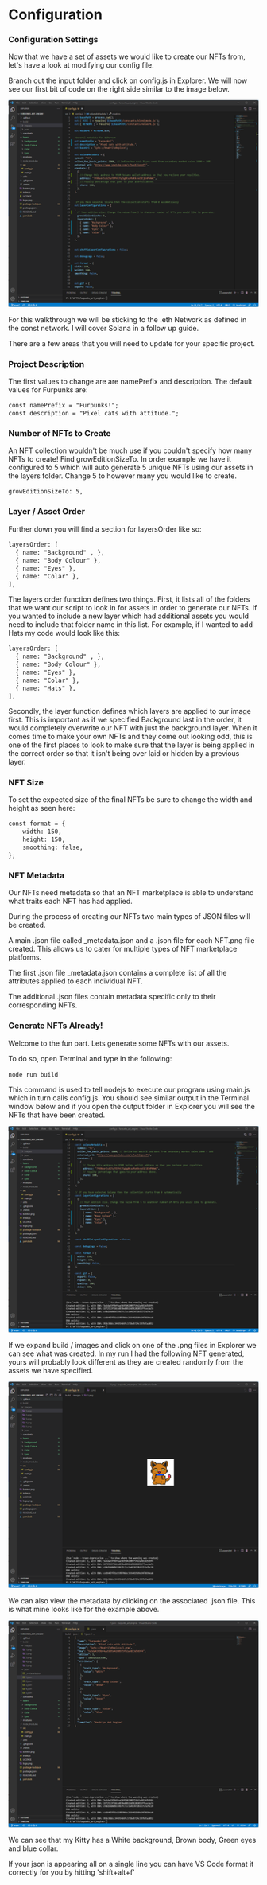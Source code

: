 # Configuration

### Configuration Settings

Now that we have a set of assets we would like to create our NFTs from, let's have a look at modifying our config file.

Branch out the input folder and click on config.js in Explorer. We will now see our first bit of code on the right side similar to the image below.

![](<.gitbook/assets/Screenshot 2022-01-26 210426.png>)

For this walkthrough we will be sticking to the .eth Network as defined in the const network. I will cover Solana in a follow up guide.

There are a few areas that you will need to update for your specific project.

### Project Description

The first values to change are are namePrefix and description. The default values for Furpunks are:

```
const namePrefix = "Furpunks!";
const description = "Pixel cats with attitude.";
```



### Number of NFTs to Create

An NFT collection wouldn't be much use if you couldn't specify how many NFTs to create! Find growEditionSizeTo. In order example we have it configured to 5 which will auto generate 5 unique NFTs using our assets in the layers folder. Change 5 to however many you would like to create.

```
growEditionSizeTo: 5,
```



### Layer / Asset Order

Further down you will find a section for layersOrder like so:

```
layersOrder: [
  { name: "Background" , },
  { name: "Body Colour" },
  { name: "Eyes" },
  { name: "Colar" },
],
```

The layers order function defines two things. First, it lists all of the folders that we want our script to look in for assets in order to generate our NFTs. If you wanted to include a new layer which had additional assets you would need to include that folder name in this list. For example, if I wanted to add Hats my code would look like this:

```
layersOrder: [
  { name: "Background" , },
  { name: "Body Colour" },
  { name: "Eyes" },
  { name: "Colar" },
  { name: "Hats" },
],
```

Secondly, the layer function defines which layers are applied to our image first. This is important as if we specified Background last in the order, it would completely overwrite our NFT with just the background layer. When it comes time to make your own NFTs and they come out looking odd, this is one of the first places to look to make sure that the layer is being applied in the correct order so that it isn't being over laid or hidden by a previous layer.



### NFT Size

To set the expected size of the final NFTs be sure to change the width and height as seen here:

```
const format = {
    width: 150,
    height: 150,
    smoothing: false,
};
```



### NFT Metadata

Our NFTs need metadata so that an NFT marketplace is able to understand what traits each NFT has had applied.

During the process of creating our NFTs two main types of JSON files will be created.

A main .json file called \_metadata.json and a .json file for each NFT.png file created. This allows us to cater for multiple types of NFT marketplace platforms.

The first .json file \_metadata.json contains a complete list of all the attributes applied to each individual NFT.

The additional .json files contain metadata specific only to their corresponding NFTs.

### Generate NFTs Already!

Welcome to the fun part. Lets generate some NFTs with our assets.

To do so, open Terminal and type in the following:

`node run build`

This command is used to tell nodejs to execute our program using main.js which in turn calls config.js. You should see similar output in the Terminal window below and if you open the output folder in Explorer you will see the NFTs that have been created.

![](<.gitbook/assets/Screenshot 2022-01-26 212441.png>)

If we expand build / images and click on one of the .png files in Explorer we can see what was created. In my run I had the following NFT generated, yours will probably look different as they are created randomly from the assets we have specified.

![](<.gitbook/assets/Screenshot 2022-01-26 212559.png>)

We can also view the metadata by clicking on the associated .json file. This is what mine looks like for the example above.

![](<.gitbook/assets/Screenshot 2022-01-26 212646.png>)

We can see that my Kitty has a White background, Brown body, Green eyes and blue collar.



If your json is appearing all on a single line you can have VS Code format it correctly for you by hitting 'shift+alt+f'
